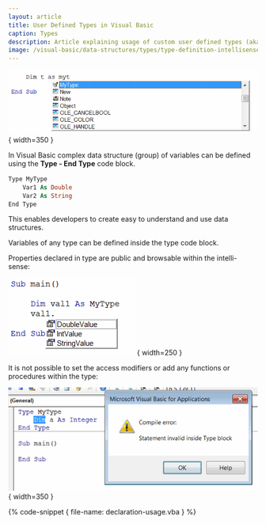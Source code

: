 ```yaml
---
layout: article
title: User Defined Types in Visual Basic
caption: Types
description: Article explaining usage of custom user defined types (aka Structures) in Visual Basic
image: /visual-basic/data-structures/types/type-definition-intellisense.png
---
```

![User defined type in intelli-sense](type-definition-intellisense.png){ width=350 }

In Visual Basic complex data structure (group) of variables can be defined using the **Type - End Type** code block.

~~~ vb
Type MyType
    Var1 As Double
    Var2 As String
End Type
~~~

This enables developers to create easy to understand and use data structures.

Variables of any type can be defined inside the type code block.

Properties declared in type are public and browsable within the intelli-sense:

![Properties of the user defined type displayed in the intelli-sense](type-properties-intellisense.png){ width=250 }

It is not possible to set the access modifiers or add any functions or procedures within the type:

![Compile Error: Statement invalid inside Type block](statement-invalid-type-block.png){ width=350 }

{% code-snippet { file-name: declaration-usage.vba } %}
